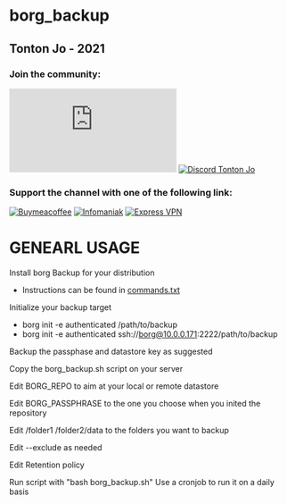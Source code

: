 # borg_backup

## Tonton Jo - 2021  
### Join the community:
[![Youtube channel](https://github-readme-youtube-stats.herokuapp.com/subscribers/index.php?id=UCnED3K6K5FDUp-x_8rwpsZw&key=AIzaSyA3ivqywNPQz0xFZBHfPDKzh1jFH5qGD_g)](http://youtube.com/channel/UCnED3K6K5FDUp-x_8rwpsZw?sub_confirmation=1)
[![Discord Tonton Jo](https://badgen.net/discord/members/2NQskxZjfp?label=Discord%20Tonton%20Jo,%20&icon=discord)](https://discord.gg/2NQskxZjfp)
### Support the channel with one of the following link:
[![Buymeacoffee](https://badgen.net/badge/Buy%20me%20a%20Coffee/Link?icon=buymeacoffee)](https://www.buymeacoffee.com/tontonjo)
[![Infomaniak](https://badgen.net/badge/Infomaniak/Affiliated%20link?icon=K)](https://www.infomaniak.com/goto/fr/home?utm_term=6151f412daf35)
[![Express VPN](https://badgen.net/badge/Express%20VPN/Affiliated%20link?icon=K)](https://www.xvinlink.com/?a_fid=TontonJo)  

# GENEARL USAGE
Install borg Backup for your distribution

- Instructions can be found in [commands.txt](https://github.com/Tontonjo/borg_backup/blob/main/commands.txt)

Initialize your backup target

- borg init -e authenticated /path/to/backup
- borg init -e authenticated ssh://borg@10.0.0.171:2222/path/to/backup

Backup the passphase and datastore key as suggested

Copy the borg_backup.sh script on your server

Edit BORG_REPO to aim at your local or remote datastore

Edit BORG_PASSPHRASE to the one you choose when you inited the repository

Edit /folder1 /folder2/data to the folders you want to backup

Edit --exclude as needed

Edit Retention policy

Run script with "bash borg_backup.sh" Use a cronjob to run it on a daily basis
